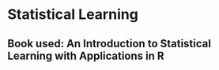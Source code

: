 # Statistical Learning

## Book used: An Introduction to Statistical Learning with Applications in R
